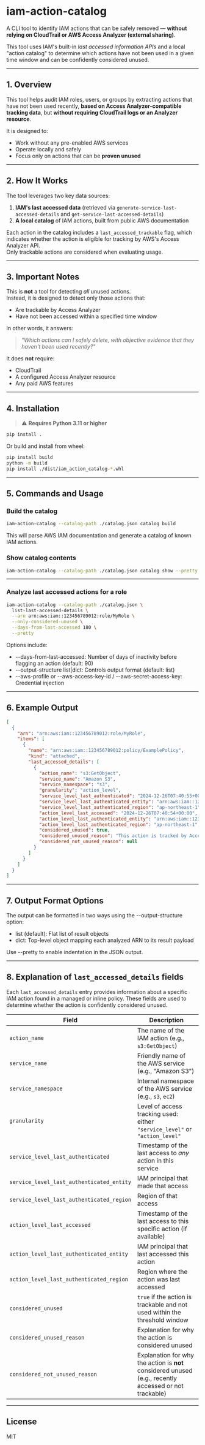# iam-action-catalog

A CLI tool to identify IAM actions that can be safely removed — **without relying on CloudTrail or AWS Access Analyzer (external sharing)**.

This tool uses IAM's built-in *last accessed information APIs* and a local "action catalog" to determine which actions have not been used in a given time window and can be confidently considered unused.

---

## 1. Overview

This tool helps audit IAM roles, users, or groups by extracting actions that have not been used recently, **based on Access Analyzer-compatible tracking data**, but **without requiring CloudTrail logs or an Analyzer resource**.

It is designed to:
- Work without any pre-enabled AWS services
- Operate locally and safely
- Focus only on actions that can be **proven unused**

---

## 2. How It Works

The tool leverages two key data sources:
1. **IAM's last accessed data** (retrieved via `generate-service-last-accessed-details` and `get-service-last-accessed-details`)
2. **A local catalog** of IAM actions, built from public AWS documentation

Each action in the catalog includes a `last_accessed_trackable` flag, which indicates whether the action is eligible for tracking by AWS's Access Analyzer API.  
Only trackable actions are considered when evaluating usage.

---

## 3. Important Notes

This is **not** a tool for detecting *all* unused actions.  
Instead, it is designed to detect only those actions that:
- Are trackable by Access Analyzer
- Have not been accessed within a specified time window

In other words, it answers:  
> *"Which actions can I safely delete, with objective evidence that they haven't been used recently?"*

It does **not** require:
- CloudTrail
- A configured Access Analyzer resource
- Any paid AWS features

---

## 4. Installation

> ⚠️ **Requires Python 3.11 or higher**

```bash
pip install .
```

Or build and install from wheel:

```bash
pip install build
python -m build
pip install ./dist/iam_action_catalog-*.whl
```

---

## 5. Commands and Usage

### Build the catalog

```bash
iam-action-catalog --catalog-path ./catalog.json catalog build
```

This will parse AWS IAM documentation and generate a catalog of known IAM actions.

### Show catalog contents

```bash
iam-action-catalog --catalog-path ./catalog.json catalog show --pretty
```

---

### Analyze last accessed actions for a role

```bash
iam-action-catalog --catalog-path ./catalog.json \
  list-last-accessed-details \
  --arn arn:aws:iam::123456789012:role/MyRole \
  --only-considered-unused \
  --days-from-last-accessed 180 \
  --pretty
```

Options include:

* --days-from-last-accessed: Number of days of inactivity before flagging an action (default: 90)
* --output-structure list|dict: Controls output format (default: list)
* --aws-profile or --aws-access-key-id / --aws-secret-access-key: Credential injection

---

## 6. Example Output

```json
[
  {
    "arn": "arn:aws:iam::123456789012:role/MyRole",
    "items": [
      {
        "name": "arn:aws:iam::123456789012:policy/ExamplePolicy",
        "kind": "attached",
        "last_accessed_details": [
          {
            "action_name": "s3:GetObject",
            "service_name": "Amazon S3",
            "service_namespace": "s3",
            "granularity": "action_level",
            "service_level_last_authenticated": "2024-12-26T07:40:55+00:00",
            "service_level_last_authenticated_entity": "arn:aws:iam::123456789012:role/MyRole",
            "service_level_last_authenticated_region": "ap-northeast-1",
            "action_level_last_accessed": "2024-12-26T07:40:54+00:00",
            "action_level_last_authenticated_entity": "arn:aws:iam::123456789012:role/MyRole",
            "action_level_last_authenticated_region": "ap-northeast-1",
            "considered_unused": true,
            "considered_unused_reason": "This action is tracked by Access Analyzer and has not been accessed in the past 90 days.",
            "considered_not_unused_reason": null
          }
        ]
      }
    ]
  }
]
```

---

## 7. Output Format Options
The output can be formatted in two ways using the --output-structure option:

* list (default): Flat list of result objects
* dict: Top-level object mapping each analyzed ARN to its result payload

Use --pretty to enable indentation in the JSON output.

---

## 8. Explanation of `last_accessed_details` fields
Each `last_accessed_details` entry provides information about a specific IAM action found in a managed or inline policy.
These fields are used to determine whether the action is confidently considered unused.

| Field                                     | Description                                                                                            |
| ----------------------------------------- | ------------------------------------------------------------------------------------------------------ |
| `action_name`                             | The name of the IAM action (e.g., `s3:GetObject`)                                                      |
| `service_name`                            | Friendly name of the AWS service (e.g., "Amazon S3")                                                   |
| `service_namespace`                       | Internal namespace of the AWS service (e.g., `s3`, `ec2`)                                              |
| `granularity`                             | Level of access tracking used: either `"service_level"` or `"action_level"`                            |
| `service_level_last_authenticated`        | Timestamp of the last access to *any* action in this service                                           |
| `service_level_last_authenticated_entity` | IAM principal that made that access                                                                    |
| `service_level_last_authenticated_region` | Region of that access                                                                                  |
| `action_level_last_accessed`              | Timestamp of the last access to this specific action (if available)                                    |
| `action_level_last_authenticated_entity`  | IAM principal that last accessed this action                                                           |
| `action_level_last_authenticated_region`  | Region where the action was last accessed                                                              |
| `considered_unused`                       | `true` if the action is trackable and not used within the threshold window                             |
| `considered_unused_reason`                | Explanation for why the action is considered unused                                                    |
| `considered_not_unused_reason`            | Explanation for why the action is **not** considered unused (e.g., recently accessed or not trackable) |


---

## License

MIT
